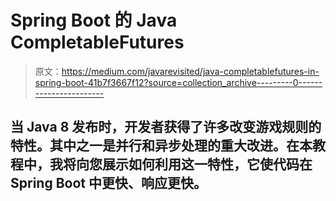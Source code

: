 # Spring Boot 的 Java CompletableFutures

> 原文：<https://medium.com/javarevisited/java-completablefutures-in-spring-boot-41b7f3667f12?source=collection_archive---------0----------------------->

## 当 Java 8 发布时，开发者获得了许多改变游戏规则的特性。其中之一是并行和异步处理的重大改进。在本教程中，我将向您展示如何利用这一特性，它使代码在 Spring Boot 中更快、响应更快。